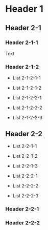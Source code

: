 # Header 1

## Header 2-1

### Header 2-1-1

Text

### Header 2-1-2

* List 2-1-2-1-1
* List 2-1-2-1-2


* List 2-1-2-2-1
* List 2-1-2-2-2
* List 2-1-2-2-3


## Header 2-2

- List 2-2-1-1
- List 2-2-1-2
- List 2-2-1-3


- List 2-2-2-1
- List 2-2-2-2
- List 2-2-2-3

### Header 2-2-1
### Header 2-2-2